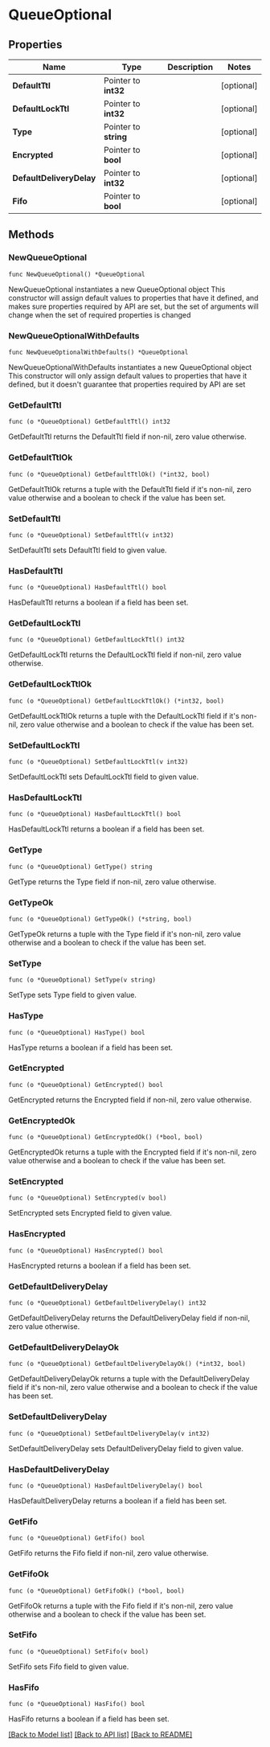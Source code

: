 # QueueOptional

## Properties

Name | Type | Description | Notes
------------ | ------------- | ------------- | -------------
**DefaultTtl** | Pointer to **int32** |  | [optional] 
**DefaultLockTtl** | Pointer to **int32** |  | [optional] 
**Type** | Pointer to **string** |  | [optional] 
**Encrypted** | Pointer to **bool** |  | [optional] 
**DefaultDeliveryDelay** | Pointer to **int32** |  | [optional] 
**Fifo** | Pointer to **bool** |  | [optional] 

## Methods

### NewQueueOptional

`func NewQueueOptional() *QueueOptional`

NewQueueOptional instantiates a new QueueOptional object
This constructor will assign default values to properties that have it defined,
and makes sure properties required by API are set, but the set of arguments
will change when the set of required properties is changed

### NewQueueOptionalWithDefaults

`func NewQueueOptionalWithDefaults() *QueueOptional`

NewQueueOptionalWithDefaults instantiates a new QueueOptional object
This constructor will only assign default values to properties that have it defined,
but it doesn't guarantee that properties required by API are set

### GetDefaultTtl

`func (o *QueueOptional) GetDefaultTtl() int32`

GetDefaultTtl returns the DefaultTtl field if non-nil, zero value otherwise.

### GetDefaultTtlOk

`func (o *QueueOptional) GetDefaultTtlOk() (*int32, bool)`

GetDefaultTtlOk returns a tuple with the DefaultTtl field if it's non-nil, zero value otherwise
and a boolean to check if the value has been set.

### SetDefaultTtl

`func (o *QueueOptional) SetDefaultTtl(v int32)`

SetDefaultTtl sets DefaultTtl field to given value.

### HasDefaultTtl

`func (o *QueueOptional) HasDefaultTtl() bool`

HasDefaultTtl returns a boolean if a field has been set.

### GetDefaultLockTtl

`func (o *QueueOptional) GetDefaultLockTtl() int32`

GetDefaultLockTtl returns the DefaultLockTtl field if non-nil, zero value otherwise.

### GetDefaultLockTtlOk

`func (o *QueueOptional) GetDefaultLockTtlOk() (*int32, bool)`

GetDefaultLockTtlOk returns a tuple with the DefaultLockTtl field if it's non-nil, zero value otherwise
and a boolean to check if the value has been set.

### SetDefaultLockTtl

`func (o *QueueOptional) SetDefaultLockTtl(v int32)`

SetDefaultLockTtl sets DefaultLockTtl field to given value.

### HasDefaultLockTtl

`func (o *QueueOptional) HasDefaultLockTtl() bool`

HasDefaultLockTtl returns a boolean if a field has been set.

### GetType

`func (o *QueueOptional) GetType() string`

GetType returns the Type field if non-nil, zero value otherwise.

### GetTypeOk

`func (o *QueueOptional) GetTypeOk() (*string, bool)`

GetTypeOk returns a tuple with the Type field if it's non-nil, zero value otherwise
and a boolean to check if the value has been set.

### SetType

`func (o *QueueOptional) SetType(v string)`

SetType sets Type field to given value.

### HasType

`func (o *QueueOptional) HasType() bool`

HasType returns a boolean if a field has been set.

### GetEncrypted

`func (o *QueueOptional) GetEncrypted() bool`

GetEncrypted returns the Encrypted field if non-nil, zero value otherwise.

### GetEncryptedOk

`func (o *QueueOptional) GetEncryptedOk() (*bool, bool)`

GetEncryptedOk returns a tuple with the Encrypted field if it's non-nil, zero value otherwise
and a boolean to check if the value has been set.

### SetEncrypted

`func (o *QueueOptional) SetEncrypted(v bool)`

SetEncrypted sets Encrypted field to given value.

### HasEncrypted

`func (o *QueueOptional) HasEncrypted() bool`

HasEncrypted returns a boolean if a field has been set.

### GetDefaultDeliveryDelay

`func (o *QueueOptional) GetDefaultDeliveryDelay() int32`

GetDefaultDeliveryDelay returns the DefaultDeliveryDelay field if non-nil, zero value otherwise.

### GetDefaultDeliveryDelayOk

`func (o *QueueOptional) GetDefaultDeliveryDelayOk() (*int32, bool)`

GetDefaultDeliveryDelayOk returns a tuple with the DefaultDeliveryDelay field if it's non-nil, zero value otherwise
and a boolean to check if the value has been set.

### SetDefaultDeliveryDelay

`func (o *QueueOptional) SetDefaultDeliveryDelay(v int32)`

SetDefaultDeliveryDelay sets DefaultDeliveryDelay field to given value.

### HasDefaultDeliveryDelay

`func (o *QueueOptional) HasDefaultDeliveryDelay() bool`

HasDefaultDeliveryDelay returns a boolean if a field has been set.

### GetFifo

`func (o *QueueOptional) GetFifo() bool`

GetFifo returns the Fifo field if non-nil, zero value otherwise.

### GetFifoOk

`func (o *QueueOptional) GetFifoOk() (*bool, bool)`

GetFifoOk returns a tuple with the Fifo field if it's non-nil, zero value otherwise
and a boolean to check if the value has been set.

### SetFifo

`func (o *QueueOptional) SetFifo(v bool)`

SetFifo sets Fifo field to given value.

### HasFifo

`func (o *QueueOptional) HasFifo() bool`

HasFifo returns a boolean if a field has been set.


[[Back to Model list]](../README.md#documentation-for-models) [[Back to API list]](../README.md#documentation-for-api-endpoints) [[Back to README]](../README.md)


